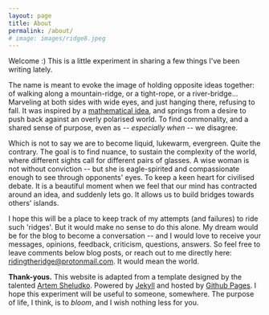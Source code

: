 ```yaml
---
layout: page
title: About
permalink: /about/
# image: images/ridge8.jpeg
---
```


<!-- ![](../images/ridge1.jpg){:style="width: 100%; max-width: 100%; margin-left: 0%"} -->

Welcome :) This is a little experiment in sharing a few things I've been writing lately.

The name is meant to evoke the image of holding opposite ideas together: of walking along a mountain-ridge, or a tight-rope, or a river-bridge... Marveling at both sides with wide eyes, and just hanging there, refusing to fall. It was inspired by a [mathematical idea](https://arxiv.org/pdf/2011.06505), and springs from a desire to push back against an overly polarised world. To find commonality, and a shared sense of purpose, even as -- *especially when* -- we disagree.
<!-- To tread lightly along the Middle Way. -->
<!-- To tread along the [Middle Way](https://en.wikipedia.org/wiki/Middle_Way); to be in harmony with the natural balance between opposites. -->

Which is not to say we are to become liquid, lukewarm, evergreen. Quite the contrary. The goal is to find nuance, to sustain the complexity of the world, where different sights call for different pairs of glasses. A wise woman is not without conviction -- but she is eagle-spirited and compassionate enough to see through opponents' eyes. To keep a keen heart for civilised debate. It is a beautiful moment when we feel that our mind has contracted around an idea, and suddenly lets go. It allows us to build bridges towards others' islands.

<!-- ![](../images/ridge1.jpg){:style="width: 100%; max-width: 115%; margin-left: 0%"} -->

I hope this will be a place to keep track of my attempts (and failures) to ride such 'ridges'. But it would make no sense to do this alone. My dream would be for the blog to become a conversation -- and I would love to receive your messages, opinions, feedback, criticism, questions, answers. So feel free to leave comments below blog posts, or reach out to me directly here: <ridingtheridge@protonmail.com>. It would mean the world.
<!-- In the near future I will setup a newsletter where we can keep this conversation going, on a weekly rhythm. -->

<!-- - **[Essays](../essays)**. Random "essays" about anything and everything. Take light-heartedly.
- **[Poems](../poems)**. I'm no poet, but I love to write just the same, and hope some of them will mean something to you. Some are strongly related to the idea of holding opposites together; others not. Some will be in my mother-tongue, French; hopefully others will be in English.
<!-- - **[Dancing](../dancing)**. Sometimes I like to dance. I usually start with a sensation, or a feeling, or a part of the body I am trying to listen to better, and see where it takes me. Sometimes people ask me to share these little dances with them. I don't have Instagram, and I'm all against the 2D flatness of it, but sometimes it's good to let go and just share things you enjoy doing with others. -->


<!-- ![](../images/spongebob.gif){:style="width: 120%; max-width: 120%; margin-left: -10%"} -->
<!-- *Blooming Patrick.* -->


**Thank-yous.** This website is adapted from a template designed by the talented [Artem Sheludko](https://github.com/artemsheludko/reked). Powered by [Jekyll](https://jekyllrb.com/) and hosted by [Github Pages](https://pages.github.com/). I hope this experiment will be useful to someone, somewhere. The purpose of life, I think, is to *bloom*, and I wish nothing less for you.
